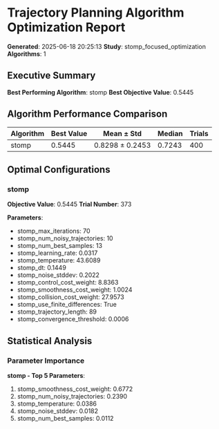 # Trajectory Planning Algorithm Optimization Report

**Generated**: 2025-06-18 20:25:13
**Study**: stomp_focused_optimization
**Algorithms**: 1

## Executive Summary

**Best Performing Algorithm**: stomp
**Best Objective Value**: 0.5445

## Algorithm Performance Comparison

| Algorithm | Best Value | Mean ± Std | Median | Trials |
|-----------|------------|-------------|---------|--------|
| stomp | 0.5445 | 0.8298 ± 0.2453 | 0.7243 | 400 |

## Optimal Configurations

### stomp

**Objective Value**: 0.5445
**Trial Number**: 373

**Parameters**:

- stomp_max_iterations: 70
- stomp_num_noisy_trajectories: 10
- stomp_num_best_samples: 13
- stomp_learning_rate: 0.0317
- stomp_temperature: 43.6089
- stomp_dt: 0.1449
- stomp_noise_stddev: 0.2022
- stomp_control_cost_weight: 8.8363
- stomp_smoothness_cost_weight: 1.0024
- stomp_collision_cost_weight: 27.9573
- stomp_use_finite_differences: True
- stomp_trajectory_length: 89
- stomp_convergence_threshold: 0.0006

## Statistical Analysis

### Parameter Importance

**stomp - Top 5 Parameters**:

1. stomp_smoothness_cost_weight: 0.6772
2. stomp_num_noisy_trajectories: 0.2390
3. stomp_temperature: 0.0386
4. stomp_noise_stddev: 0.0182
5. stomp_num_best_samples: 0.0112
